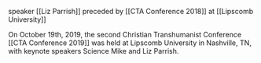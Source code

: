 speaker [[Liz Parrish]]
preceded by [[CTA Conference 2018]]
at [[Lipscomb University]]

On October 19th, 2019, the second Christian Transhumanist Conference [[CTA Conference 2019]] was held at Lipscomb University in Nashville, TN, with keynote speakers Science Mike and Liz Parrish.